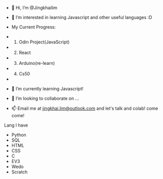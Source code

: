 - 👋 Hi, I’m @Jingkhailim
- 👀 I’m interested in learning Javascript and other useful languages :D

- My Current Progress:
- 1. Odin Project(JavaScript)
- 2. React
- 3. Arduino(re-learn)
- 4. Cs50
- 
- 🌱 I’m currently learning Javascript!
- 💞️ I’m looking to collaborate on ...
- 📫 Email me at jingkhai.lim@outlook.com and let's talk and colab! come come!



Lang I have
- Python
- SQL
- HTML
- CSS
- C
- EV3
- Wedo
- Scratch

<!---
Jingkhailim/Jingkhailim is a ✨ special ✨ repository because its `README.md` (this file) appears on your GitHub profile.
You can click the Preview link to take a look at your changes.
--->


